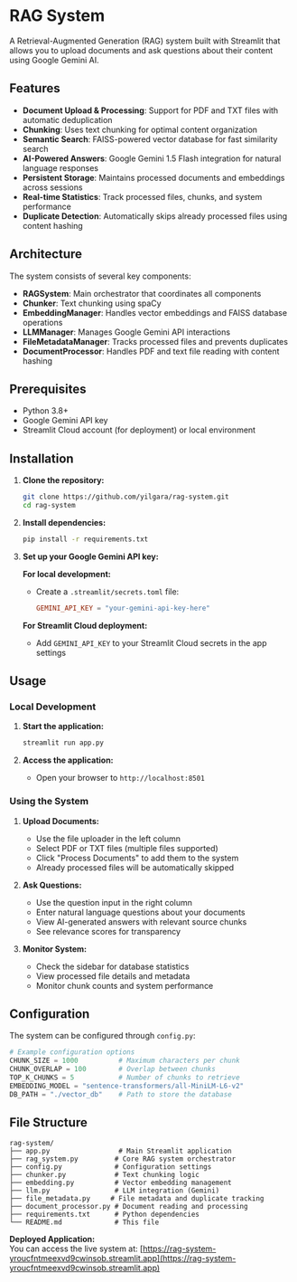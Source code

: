 # RAG System

A Retrieval-Augmented Generation (RAG) system built with Streamlit that allows you to upload documents and ask questions about their content using Google Gemini AI.

## Features

- **Document Upload & Processing**: Support for PDF and TXT files with automatic deduplication
- **Chunking**: Uses text chunking for optimal content organization
- **Semantic Search**: FAISS-powered vector database for fast similarity search
- **AI-Powered Answers**: Google Gemini 1.5 Flash integration for natural language responses
- **Persistent Storage**: Maintains processed documents and embeddings across sessions
- **Real-time Statistics**: Track processed files, chunks, and system performance
- **Duplicate Detection**: Automatically skips already processed files using content hashing

## Architecture

The system consists of several key components:

- **RAGSystem**: Main orchestrator that coordinates all components
- **Chunker**: Text chunking using spaCy
- **EmbeddingManager**: Handles vector embeddings and FAISS database operations
- **LLMManager**: Manages Google Gemini API interactions
- **FileMetadataManager**: Tracks processed files and prevents duplicates
- **DocumentProcessor**: Handles PDF and text file reading with content hashing

## Prerequisites

- Python 3.8+
- Google Gemini API key
- Streamlit Cloud account (for deployment) or local environment

## Installation

1. **Clone the repository:**
   ```bash
   git clone https://github.com/yilgara/rag-system.git
   cd rag-system
   ```

2. **Install dependencies:**
   ```bash
   pip install -r requirements.txt
   ```

3. **Set up your Google Gemini API key:**
   
   **For local development:**
   - Create a `.streamlit/secrets.toml` file:
     ```toml
     GEMINI_API_KEY = "your-gemini-api-key-here"
     ```
   
   **For Streamlit Cloud deployment:**
   - Add `GEMINI_API_KEY` to your Streamlit Cloud secrets in the app settings

## Usage

### Local Development

1. **Start the application:**
   ```bash
   streamlit run app.py
   ```

2. **Access the application:**
   - Open your browser to `http://localhost:8501`

### Using the System

1. **Upload Documents:**
   - Use the file uploader in the left column
   - Select PDF or TXT files (multiple files supported)
   - Click "Process Documents" to add them to the system
   - Already processed files will be automatically skipped

2. **Ask Questions:**
   - Use the question input in the right column
   - Enter natural language questions about your documents
   - View AI-generated answers with relevant source chunks
   - See relevance scores for transparency

3. **Monitor System:**
   - Check the sidebar for database statistics
   - View processed file details and metadata
   - Monitor chunk counts and system performance

## Configuration

The system can be configured through `config.py`:

```python
# Example configuration options
CHUNK_SIZE = 1000          # Maximum characters per chunk
CHUNK_OVERLAP = 100        # Overlap between chunks
TOP_K_CHUNKS = 5           # Number of chunks to retrieve
EMBEDDING_MODEL = "sentence-transformers/all-MiniLM-L6-v2"
DB_PATH = "./vector_db"    # Path to store the database
```

## File Structure

```
rag-system/
├── app.py                 # Main Streamlit application
├── rag_system.py         # Core RAG system orchestrator
├── config.py             # Configuration settings
├── chunker.py            # Text chunking logic
├── embedding.py          # Vector embedding management
├── llm.py                # LLM integration (Gemini)
├── file_metadata.py     # File metadata and duplicate tracking
├── document_processor.py # Document reading and processing
├── requirements.txt      # Python dependencies
└── README.md             # This file
```



**Deployed Application:**  
You can access the live system at: [https://rag-system-yroucfntmeexvd9cwinsob.streamlit.app](https://rag-system-yroucfntmeexvd9cwinsob.streamlit.app)
